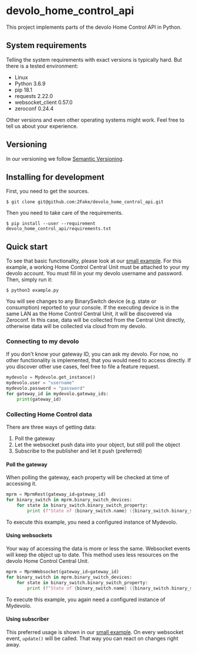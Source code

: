 # devolo_home_control_api
This project implements parts of the devolo Home Control API in Python. 

## System requirements
Telling the system requirements with exact versions is typically hard. But there is a tested environment:

* Linux
* Python 3.6.9
* pip 18.1
* requests 2.22.0
* websocket_client 0.57.0
* zeroconf 0.24.4

Other versions and even other operating systems might work. Feel free to tell us about your experience.

## Versioning
In our versioning we follow [Semantic Versioning](https://semver.org/).

## Installing for development
First, you need to get the sources.
```
$ git clone git@github.com:2Fake/devolo_home_control_api.git
```
Then you need to take care of the requirements.
```
$ pip install --user --requirement devolo_home_control_api/requirements.txt
```

## Quick start
To see that basic functionality, please look at our [small example](example.py). For this example, a working Home Control Central Unit must be attached to your my devolo account. You must fill in your my devolo username and password. Then, simply run it:
```
$ python3 example.py
```
You will see changes to any BinarySwitch device (e.g. state or consumption) reported to your console. If the executing device is in the same LAN as the Home Control Central Unit, it will be discovered via Zeroconf. In this case, data will be collected from the Central Unit directly, otherwise data will be collected via cloud from my devolo.

### Connecting to my devolo
If you don't know your gateway ID, you can ask my devolo. For now, no other functionality is implemented, that you would need to access directly. If you discover other use cases, feel free to file a feature request.
```python
mydevolo = Mydevolo.get_instance()
mydevolo.user = "username"
mydevolo.password = "password"
for gateway_id in mydevolo.gateway_ids:
    print(gateway_id)
```

### Collecting Home Control data
There are three ways of getting data: 
1. Poll the gateway
1. Let the websocket push data into your object, but still poll the object
1. Subscribe to the publisher and let it push (preferred)
#### Poll the gateway
When polling the gateway, each property will be checked at time of accessing it.
```python
mprm = MprmRest(gateway_id=gateway_id)
for binary_switch in mprm.binary_switch_devices:
    for state in binary_switch.binary_switch_property:
        print (f"State of {binary_switch.name} ({binary_switch.binary_switch_property[state].element_uid}): {binary_switch.binary_switch_property[state].state}")
```
To execute this example, you need a configured instance of Mydevolo.
#### Using websockets
Your way of accessing the data is more or less the same. Websocket events will keep the object up to date. This method uses less resources on the devolo Home Control Central Unit.
```python
mprm = MprmWebsocket(gateway_id=gateway_id)
for binary_switch in mprm.binary_switch_devices:
    for state in binary_switch.binary_switch_property:
        print (f"State of {binary_switch.name} ({binary_switch.binary_switch_property[state].element_uid}): {binary_switch.binary_switch_property[state].state}")
```
To execute this example, you again need a configured instance of Mydevolo.
#### Using subscriber
This preferred usage is shown in our [small example](example.py). On every websocket event, ```update()``` will be called. That way you can react on changes right away.